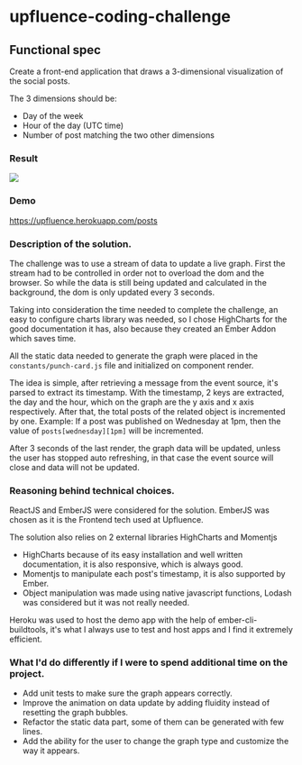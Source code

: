 # upfluence-coding-challenge

## Functional spec
Create a front-end application that draws a 3-dimensional visualization of the social posts.

The 3 dimensions should be:

* Day of the week 
* Hour of the day (UTC time)
* Number of post matching the two other dimensions

### Result
![](https://i.imgur.com/rXhPAnH.png)

### Demo
https://upfluence.herokuapp.com/posts

### Description of the solution.
The challenge was to use a stream of data to update a live graph.
First the stream had to be controlled in order not to overload the dom and the browser.
So while the data is still being updated and calculated in the background, the dom is only updated every 3 seconds.

Taking into consideration the time needed to complete the challenge, an easy to configure charts library was needed, so I chose HighCharts for the good documentation it has, also because they created an Ember Addon which saves time.

All the static data needed to generate the graph were placed in the `constants/punch-card.js` file and initialized on component render.

The idea is simple, after retrieving a message from the event source, it's parsed to extract its timestamp.
With the timestamp, 2 keys are extracted, the day and the hour, which on the graph are the y axis and x axis respectively.
After that, the total posts of the related object is incremented by one.
Example: If a post was published on Wednesday at 1pm, then the value of `posts[wednesday][1pm]` will be incremented.

After 3 seconds of the last render, the graph data will be updated, unless the user has stopped auto refreshing, in that case the event source will close and data will not be updated.

### Reasoning behind technical choices.
ReactJS and EmberJS were considered for the solution.
EmberJS was chosen as it is the Frontend tech used at Upfluence.

The solution also relies on 2 external libraries
HighCharts and Momentjs
* HighCharts because of its easy installation and well written documentation, it is also responsive, which is always good.
* Momentjs to manipulate each post's timestamp, it is also supported by Ember.
* Object manipulation was made using native javascript functions, Lodash was considered but it was not really needed.

Heroku was used to host the demo app with the help of ember-cli-buildtools, it's what I always use to test and host apps and I find it extremely efficient. 

### What I'd do differently if I were to spend additional time on the project.

* Add unit tests to make sure the graph appears correctly.
* Improve the animation on data update by adding fluidity instead of resetting the graph bubbles.
* Refactor the static data part, some of them can be generated with few lines.
* Add the ability for the user to change the graph type and customize the way it appears.


